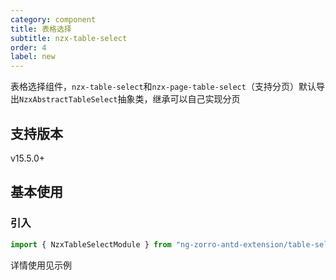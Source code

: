 ```yaml
---
category: component
title: 表格选择
subtitle: nzx-table-select
order: 4
label: new
---
```


表格选择组件，`nzx-table-select`和`nzx-page-table-select`（支持分页）默认导出`NzxAbstractTableSelect`抽象类，继承可以自己实现分页

## 支持版本

<label type="success">v15.5.0+</label>

## 基本使用

### 引入

```ts
import { NzxTableSelectModule } from "ng-zorro-antd-extension/table-select";
```

详情使用见示例
